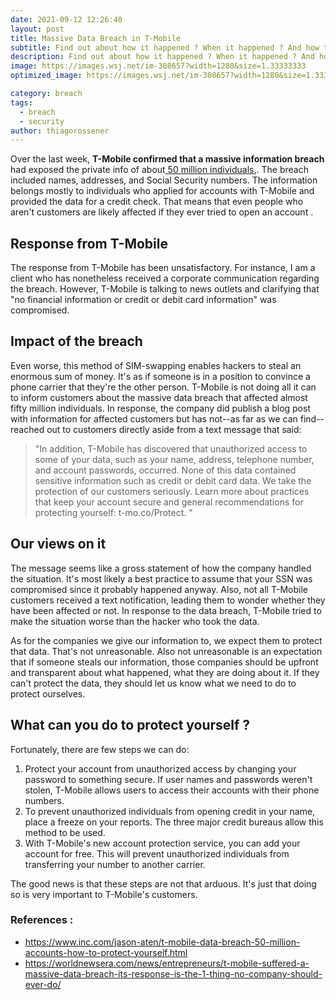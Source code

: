 ```yaml
---
date: 2021-09-12 12:26:40
layout: post
title: Massive Data Breach in T-Mobile
subtitle: Find out about how it happened ? When it happened ? And how this could have been avoided ?
description: Find out about how it happened ? When it happened ? And how this could have been avoided ?
image: https://images.wsj.net/im-308657?width=1280&size=1.33333333
optimized_image: https://images.wsj.net/im-308657?width=1280&size=1.33333333

category: breach
tags:
  - breach
  - security
author: thiagorossener
---
```

Over the last week, **T-Mobile confirmed that a massive information breach** had exposed the private info of about<a href="#"> 50 million individuals</a>,. The breach included names, addresses, and Social Security numbers. The information belongs mostly to individuals who applied for accounts with T-Mobile and provided the data for a credit check. That means that even people who aren't customers are likely affected if they ever tried to open an account .

## Response from T-Mobile
The response from T-Mobile has been unsatisfactory. For instance, I am a client who has nonetheless received a corporate communication regarding the breach. However, T-Mobile is talking to news outlets and clarifying that "no financial information or credit or debit card information" was compromised. 

## Impact of the breach 
Even worse, this method of SIM-swapping enables hackers to steal an enormous sum of money. It's as if someone is in a position to convince a phone carrier that they're the other person.
T-Mobile is not doing all it can to inform customers about the massive data breach that affected almost fifty million individuals. In response, the company did publish a blog post with information for affected customers but has not--as far as we can find--reached out to customers directly aside from a text message that said:

> "In addition, T-Mobile has discovered that unauthorized access to some of your data, such as your name, address, telephone number, and account passwords, occurred. None of this data contained sensitive information such as credit or debit card data. We take the protection of our customers seriously. Learn more about practices that keep your account secure and general recommendations for protecting yourself: t-mo.co/Protect. "

## Our views on it 

The message seems like a gross statement of how the company handled the situation. It's most likely a best practice to assume that your SSN was compromised since it probably happened anyway. Also, not all T-Mobile customers received a text notification, leading them to wonder whether they have been affected or not.
In response to the data breach, T-Mobile tried to make the situation worse than the hacker who took the data. 

As for the companies we give our information to, we expect them to protect that data. That's not unreasonable. Also not unreasonable is an expectation that if someone steals our information, those companies should be upfront and transparent about what happened, what they are doing about it. If they can't protect the data, they should let us know what we need to do to protect ourselves. 

## What can you do to protect yourself ?

Fortunately, there are few steps we can do:

1. Protect your account from unauthorized access by changing your password to something secure. If user names and passwords weren't stolen, T-Mobile allows users to access their accounts with their phone numbers.
2. To prevent unauthorized individuals from opening credit in your name, place a freeze on your reports. The three major credit bureaus allow this method to be used.
3. With T-Mobile's new account protection service, you can add your account for free. This will prevent unauthorized individuals from transferring your number to another carrier.

The good news is that these steps are not that arduous. It's just that doing so is very important to T-Mobile's customers.

### References : 
* https://www.inc.com/jason-aten/t-mobile-data-breach-50-million-accounts-how-to-protect-yourself.html
* https://worldnewsera.com/news/entrepreneurs/t-mobile-suffered-a-massive-data-breach-its-response-is-the-1-thing-no-company-should-ever-do/





